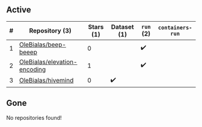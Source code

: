 ## Active
| # | Repository (3) | Stars (1) | Dataset (1) | `run` (2) | `containers-run` |
| --- | --- | --- | --- | --- | --- |
| 1 | [OleBialas/beep-beeep](https://github.com/OleBialas/beep-beeep) | 0 |  | :heavy_check_mark: |  |
| 2 | [OleBialas/elevation-encoding](https://github.com/OleBialas/elevation-encoding) | 1 |  | :heavy_check_mark: |  |
| 3 | [OleBialas/hivemind](https://github.com/OleBialas/hivemind) | 0 | :heavy_check_mark: |  |  |

## Gone
No repositories found!
